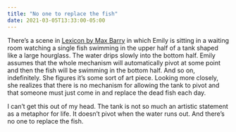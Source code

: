 ```yaml
---
title: "No one to replace the fish"
date: 2021-03-05T13:33:00-05:00
---
```


There’s a scene in [Lexicon by Max Barry](https://bookshop.org/books/lexicon-9780143125426/9780143125426) in which Emily is sitting in a waiting room watching a single fish swimming in the upper half of a tank shaped like a large hourglass. The water drips slowly into the bottom half. Emily assumes that the whole mechanism will automatically pivot at some point and then the fish will be swimming in the bottom half. And so on, indefinitely. She figures it’s some sort of art piece. Looking more closely, she realizes that there is no mechanism for allowing the tank to pivot and that someone must just come in and replace the dead fish each day.

I can’t get this out of my head. The tank is not so much an artistic statement as a metaphor for life. It doesn’t pivot when the water runs out. And there’s no one to replace the fish.